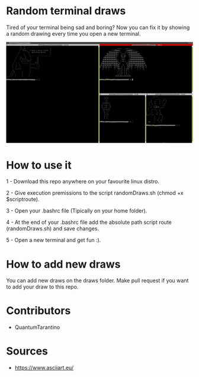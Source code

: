 # Random terminal draws


Tired of your terminal being sad and boring? Now you can fix it by showing a random drawing every time you open a new terminal.

![alt text](https://github.com/QuantumTarantino/random-terminal-draws/blob/master/images/RTD_example.png)


# How to use it

1 - Download this repo anywhere on your favourite linux distro.

2 - Give execution premissions to the script randomDraws.sh (chmod +x $scriptroute).

3 - Open your .bashrc file (Tipically on your home folder).

4 - At the end of your .bashrc file add the absolute path script route (randomDraws.sh) and save changes.

5 - Open a new terminal and get fun :).


# How to add new draws

You can add new draws on the draws folder. Make pull request if you want to add your draw to this repo.


# Contributors

- QuantumTarantino
                                                                                       
                                                                                       
# Sources

- https://www.asciiart.eu/
